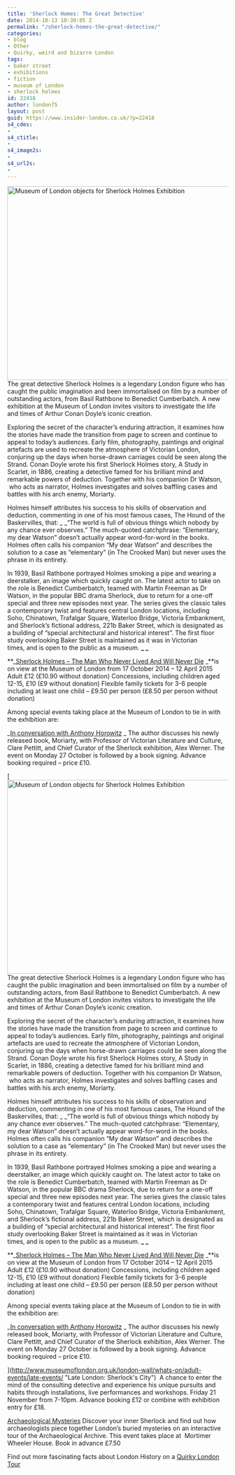 ```yaml
---
title: 'Sherlock Homes: The Great Detective'
date: 2014-10-13 10:30:05 Z
permalink: "/sherlock-homes-the-great-detective/"
categories:
- blog
- Other
- Quirky, weird and bizarre London
tags:
- baker street
- exhibitions
- fiction
- museum of London
- sherlock holmes
id: 22418
author: london75
layout: post
guid: https://www.insider-london.co.uk/?p=22418
s4_cdes:
- 
s4_ctitle:
- 
s4_image2s:
- 
s4_url2s:
- 
---
```


[<img class="aligncenter size-full wp-image-22962" src="/wp-content/uploads/2014/09/rsz_sherlock_mini.jpg" alt="Museum of London objects for Sherlock Holmes Exhibition" width="569" height="443" />](/wp-content/uploads/2014/09/rsz_sherlock_mini.jpg) The great detective Sherlock Holmes is a legendary London figure who has caught the public imagination and been immortalised on film by a number of outstanding actors, from Basil Rathbone to Benedict Cumberbatch. A new exhibition at the Museum of London invites visitors to investigate the life and times of Arthur Conan Doyle’s iconic creation.

Exploring the secret of the character’s enduring attraction, it examines how the stories have made the transition from page to screen and continue to appeal to today’s audiences. Early film, photography, paintings and original artefacts are used to recreate the atmosphere of Victorian London, conjuring up the days when horse-drawn carriages could be seen along the Strand. Conan Doyle wrote his first Sherlock Holmes story, A Study in Scarlet, in 1886, creating a detective famed for his brilliant mind and remarkable powers of deduction. Together with his companion Dr Watson,  who acts as narrator, Holmes investigates and solves baffling cases and battles with his arch enemy, Moriarty.

Holmes himself attributes his success to his skills of observation and deduction, commenting in one of his most famous cases, The Hound of the Baskervilles, that: _ _“The world is full of obvious things which nobody by any chance ever observes.&#8221; The much-quoted catchphrase: “Elementary, my dear Watson” doesn’t actually appear word-for-word in the books. Holmes often calls his companion “My dear Watson” and describes the solution to a case as “elementary” (in The Crooked Man) but never uses the phrase in its entirety.

In 1939, Basil Rathbone portrayed Holmes smoking a pipe and wearing a deerstalker, an image which quickly caught on. The latest actor to take on the role is Benedict Cumberbatch, teamed with Martin Freeman as Dr Watson, in the popular BBC drama Sherlock, due to return for a one-off special and three new episodes next year. The series gives the classic tales a contemporary twist and features central London locations, including Soho, Chinatown, Trafalgar Square, Waterloo Bridge, Victoria Embankment, and Sherlock’s fictional address, 221b Baker Street, which is designated as a building of &#8220;special architectural and historical interest&#8221;. The first floor study overlooking Baker Street is maintained as it was in Victorian times, and is open to the public as a museum. **_ _**

**_[Sherlock Holmes &#8211; The Man Who Never Lived And Will Never Die](http://www.museumoflondon.org.uk/london-wall/whats-on/exhibitions-displays/sherlock-holmes/#sthash.XbUz2VkB.dpuf "Sherlock Holmes - The Man Who Never Lived And Who Will Never Die") _**is on view at the Museum of London from 17 October 2014 &#8211; 12 April 2015 Adult £12 (£10.90 without donation) Concessions, including children aged 12-15, £10 (£9 without donation) Flexible family tickets for 3-6 people including at least one child &#8211; £9.50 per person (£8.50 per person without donation)

Among special events taking place at the Museum of London to tie in with the exhibition are:

_[In conversation with Anthony Horowitz](http://www.museumoflondon.org.uk/london-wall/whats-on/adult-events/talks-and-workshops/#sthash.XUUJyQyI.dpuf%20 "In Conversation with Anthony Horowitz") _ The author discusses his newly released book, Moriarty, with Professor of Victorian Literature and Culture, Clare Pettitt, and Chief Curator of the Sherlock exhibition, Alex Werner. The event on Monday 27 October is followed by a book signing. Advance booking required – price £10.

[[<img class="aligncenter size-full wp-image-22962" src="/wp-content/uploads/2014/09/rsz_sherlock_mini.jpg" alt="Museum of London objects for Sherlock Holmes Exhibition" width="569" height="443" />](/wp-content/uploads/2014/09/rsz_sherlock_mini.jpg) The great detective Sherlock Holmes is a legendary London figure who has caught the public imagination and been immortalised on film by a number of outstanding actors, from Basil Rathbone to Benedict Cumberbatch. A new exhibition at the Museum of London invites visitors to investigate the life and times of Arthur Conan Doyle’s iconic creation.

Exploring the secret of the character’s enduring attraction, it examines how the stories have made the transition from page to screen and continue to appeal to today’s audiences. Early film, photography, paintings and original artefacts are used to recreate the atmosphere of Victorian London, conjuring up the days when horse-drawn carriages could be seen along the Strand. Conan Doyle wrote his first Sherlock Holmes story, A Study in Scarlet, in 1886, creating a detective famed for his brilliant mind and remarkable powers of deduction. Together with his companion Dr Watson,  who acts as narrator, Holmes investigates and solves baffling cases and battles with his arch enemy, Moriarty.

Holmes himself attributes his success to his skills of observation and deduction, commenting in one of his most famous cases, The Hound of the Baskervilles, that: _ _“The world is full of obvious things which nobody by any chance ever observes.&#8221; The much-quoted catchphrase: “Elementary, my dear Watson” doesn’t actually appear word-for-word in the books. Holmes often calls his companion “My dear Watson” and describes the solution to a case as “elementary” (in The Crooked Man) but never uses the phrase in its entirety.

In 1939, Basil Rathbone portrayed Holmes smoking a pipe and wearing a deerstalker, an image which quickly caught on. The latest actor to take on the role is Benedict Cumberbatch, teamed with Martin Freeman as Dr Watson, in the popular BBC drama Sherlock, due to return for a one-off special and three new episodes next year. The series gives the classic tales a contemporary twist and features central London locations, including Soho, Chinatown, Trafalgar Square, Waterloo Bridge, Victoria Embankment, and Sherlock’s fictional address, 221b Baker Street, which is designated as a building of &#8220;special architectural and historical interest&#8221;. The first floor study overlooking Baker Street is maintained as it was in Victorian times, and is open to the public as a museum. **_ _**

**_[Sherlock Holmes &#8211; The Man Who Never Lived And Will Never Die](http://www.museumoflondon.org.uk/london-wall/whats-on/exhibitions-displays/sherlock-holmes/#sthash.XbUz2VkB.dpuf "Sherlock Holmes - The Man Who Never Lived And Who Will Never Die") _**is on view at the Museum of London from 17 October 2014 &#8211; 12 April 2015 Adult £12 (£10.90 without donation) Concessions, including children aged 12-15, £10 (£9 without donation) Flexible family tickets for 3-6 people including at least one child &#8211; £9.50 per person (£8.50 per person without donation)

Among special events taking place at the Museum of London to tie in with the exhibition are:

_[In conversation with Anthony Horowitz](http://www.museumoflondon.org.uk/london-wall/whats-on/adult-events/talks-and-workshops/#sthash.XUUJyQyI.dpuf%20 "In Conversation with Anthony Horowitz") _ The author discusses his newly released book, Moriarty, with Professor of Victorian Literature and Culture, Clare Pettitt, and Chief Curator of the Sherlock exhibition, Alex Werner. The event on Monday 27 October is followed by a book signing. Advance booking required – price £10.

](http://www.museumoflondon.org.uk/london-wall/whats-on/adult-events/late-events/ "Late London: Sherlock's City")  A chance to enter the mind of the consulting detective and experience his unique pursuits and habits through installations, live performances and workshops. Friday 21 November from 7-10pm. Advance booking £12 or combine with exhibition entry for £18.

[Archaeological Mysteries](http://www.museumoflondon.org.uk/london-wall/whats-on/adult-events/talks-and-workshops/#sthash.XUUJyQyI.dpuf%20 "rchaeological Mysteries") Discover your inner Sherlock and find out how archaeologists piece together London’s buried mysteries on an interactive tour of the Archaeological Archive. This event takes place at  Mortimer Wheeler House. Book in advance £7.50

Find out more fascinating facts about London History on a [Quirky London Tour](https://www.insider-london.co.uk/tours/quirky-tour/ "Quirky London Walking Tour")